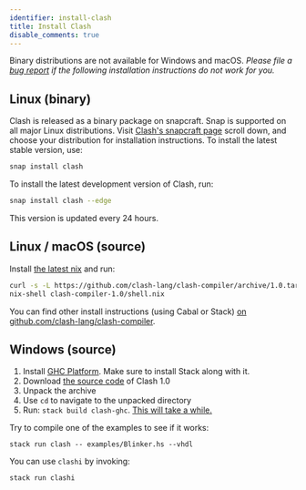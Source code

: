 ```yaml
---
identifier: install-clash
title: Install Clash
disable_comments: true
---
```


Binary distributions are not available for Windows and macOS. _Please file a [bug report](https://github.com/clash-lang/clash-lang.org/issues) if the following installation instructions do not work for you._

## Linux (binary)


Clash is released as a binary package on snapcraft. Snap is supported on all major Linux distributions. Visit [Clash's snapcraft page](https://snapcraft.io/clash)  scroll down, and choose your distribution for installation instructions. To install the latest stable version, use:

```bash
snap install clash
```

To install the latest development version of Clash, run:

```bash
snap install clash --edge
```

This version is updated every 24 hours.

## Linux / macOS (source)

Install [the latest nix](https://nixos.org/nix/download.html) and run:

```bash
curl -s -L https://github.com/clash-lang/clash-compiler/archive/1.0.tar.gz | tar xz
nix-shell clash-compiler-1.0/shell.nix
```

You can find other install instructions (using Cabal or Stack) [on github.com/clash-lang/clash-compiler](https://github.com/clash-lang/clash-compiler/tree/1.0#using-clash-from-source).

## Windows (source)

1. Install [GHC Platform](https://www.haskell.org/platform/windows.html). Make sure to install Stack along with it.
2. Download [the source code](https://github.com/clash-lang/clash-compiler/archive/1.0.zip) of Clash 1.0
3. Unpack the archive
4. Use `cd` to navigate to the unpacked directory
5. Run: `stack build clash-ghc`. [This will take a while.](https://xkcd.com/303/)

Try to compile one of the examples to see if it works:

```
stack run clash -- examples/Blinker.hs --vhdl
```

You can use `clashi` by invoking:

```
stack run clashi
```

<style>
.post__title{ display:none; }
</style>
